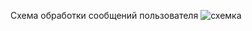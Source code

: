 Схема обработки сообщений пользователя
![схемка](https://github.com/user-attachments/assets/b4e71ce7-7f4e-4c13-a3fc-d26edba9758f)
